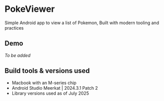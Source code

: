 # PokeViewer
Simple Android app to view a list of Pokemon, Built with modern tooling and practices

## Demo
*To be added*

## Build tools & versions used
- Macbook with an M-series chip
- Android Studio Meerkat | 2024.3.1 Patch 2
- Library versions used as of July 2025